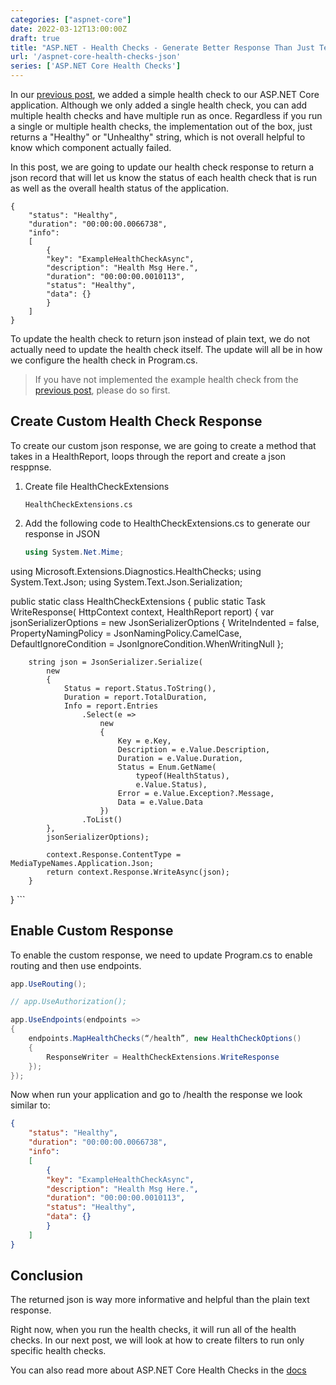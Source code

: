 ```yaml
---
categories: ["aspnet-core"]
date: 2022-03-12T13:00:00Z
draft: true
title: "ASP.NET - Health Checks - Generate Better Response Than Just Text"
url: '/aspnet-core-health-checks-json'
series: ['ASP.NET Core Health Checks']
---
```


In our [previous post](/aspnet-core-health-checks), we added a simple health check to our ASP.NET Core application. Although we only added a single health check, you can add multiple health checks and have multiple run as once.  Regardless if you run a single or multiple health checks, the implementation out of the box, just returns a "Healthy" or "Unhealthy" string, which is not overall helpful to know which component actually failed.

In this post, we are going to update our health check response to return a json record that will let us know the status of each health check that is run as well as the overall health status of the application.

```
{
    "status": "Healthy",
    "duration": "00:00:00.0066738",
    "info":
    [
        {
        "key": "ExampleHealthCheckAsync",
        "description": "Health Msg Here.",
        "duration": "00:00:00.0010113",
        "status": "Healthy",
        "data": {}
        }
    ]
}
```

<!--more-->

To update the health check to return json instead of plain text, we do not actually need to update the health check itself. The update will all be in how we configure the health check in Program.cs.

> If you have not implemented the example health check from the [previous post](/aspnet-core-health-checks), please do so first.

## Create Custom Health Check Response

To create our custom json response, we are going to create a method that takes in a HealthReport, loops through the report and create a json resppnse.

1. Create file HealthCheckExtensions

    ```text
    HealthCheckExtensions.cs
    ```

1. Add the following code to HealthCheckExtensions.cs to generate our response in JSON

    ```csharp {linenos=true, hl_lines=[]}
    using System.Net.Mime;
using Microsoft.Extensions.Diagnostics.HealthChecks;
using System.Text.Json;
using System.Text.Json.Serialization;

public static class HealthCheckExtensions
{
    public static Task WriteResponse(
    	HttpContext context, 
    	HealthReport report)
    {
        var jsonSerializerOptions = new JsonSerializerOptions
        {
            WriteIndented = false,
            PropertyNamingPolicy = JsonNamingPolicy.CamelCase,
            DefaultIgnoreCondition = JsonIgnoreCondition.WhenWritingNull
        };

        string json = JsonSerializer.Serialize(
            new
            {
                Status = report.Status.ToString(),
                Duration = report.TotalDuration,
                Info = report.Entries
                    .Select(e =>
                        new
                        {
                            Key = e.Key,
                            Description = e.Value.Description,
                            Duration = e.Value.Duration,
                            Status = Enum.GetName(
                                typeof(HealthStatus),
                                e.Value.Status),
                            Error = e.Value.Exception?.Message,
                            Data = e.Value.Data
                        })
                    .ToList()
            },
            jsonSerializerOptions);

            context.Response.ContentType = MediaTypeNames.Application.Json;
            return context.Response.WriteAsync(json);
        }
}
    ```

## Enable Custom Response

To enable the custom response, we need to update Program.cs to enable routing and then use endpoints.

```csharp
app.UseRouting();

// app.UseAuthorization();

app.UseEndpoints(endpoints =>
{
    endpoints.MapHealthChecks(“/health”, new HealthCheckOptions()
    {
        ResponseWriter = HealthCheckExtensions.WriteResponse
    });
});
```

Now when run your application and go to /health the response we look similar to:

```json
{
    "status": "Healthy",
    "duration": "00:00:00.0066738",
    "info":
    [
        {
        "key": "ExampleHealthCheckAsync",
        "description": "Health Msg Here.",
        "duration": "00:00:00.0010113",
        "status": "Healthy",
        "data": {}
        }
    ]
}
```

## Conclusion

The returned json is way more informative and helpful than the plain text response.  

Right now, when you run the health checks, it will run all of the health checks.  In our next post, we will look at how to create filters to run only specific health checks.


You can also read more about ASP.NET Core Health Checks in the [docs](https://docs.microsoft.com/en-us/aspnet/core/host-and-deploy/health-checks)
